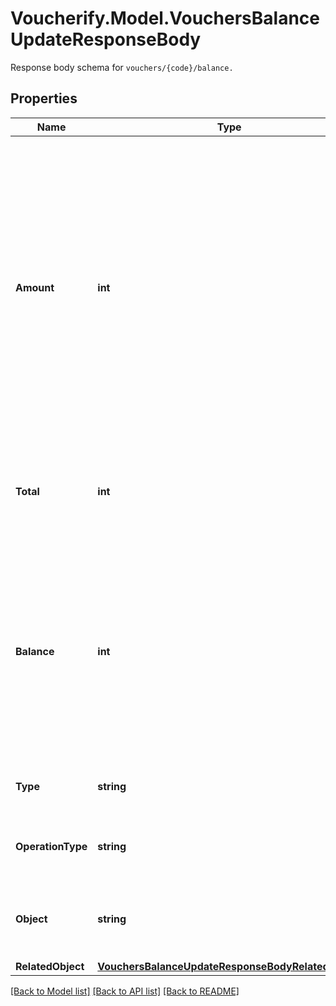 # Voucherify.Model.VouchersBalanceUpdateResponseBody
Response body schema for `vouchers/{code}/balance.`

## Properties

Name | Type | Description | Notes
------------ | ------------- | ------------- | -------------
**Amount** | **int** | The incremental amount added (positive integer) or subtracted (negative integer) to the current balance on the gift card or loyalty card. The value is multiplied by 100 to represent 2 decimal places. For example &#x60;10000 cents&#x60; for &#x60;$100.00&#x60;. | [optional] 
**Total** | **int** | Total income incurred over the lifespan of the gift card or loyalty card. | [optional] 
**Balance** | **int** | The balance after adding or subtracting a specified amount. The value is multiplied by 100 to represent 2 decimal places. For example &#x60;10000 cents&#x60; for &#x60;$100.00&#x60;. | [optional] 
**Type** | **string** | The type of voucher being modified. | [optional] 
**OperationType** | **string** | The type of the operation being performed. | [optional] [default to OperationTypeEnum.MANUAL]
**Object** | **string** | The type of the object represented by JSON. Default is &#x60;balance&#x60;. | [optional] [default to ObjectEnum.Balance]
**RelatedObject** | [**VouchersBalanceUpdateResponseBodyRelatedObject**](VouchersBalanceUpdateResponseBodyRelatedObject.md) |  | [optional] 

[[Back to Model list]](../../README.md#documentation-for-models) [[Back to API list]](../../README.md#documentation-for-api-endpoints) [[Back to README]](../../README.md)

